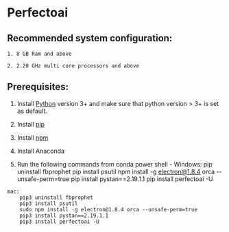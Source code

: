 # Perfectoai


## Recommended system configuration:
    
    1. 8 GB Ram and above
    
    2. 2.20 GHz multi core processors and above
    

## Prerequisites:
    
  1. Install [Python](https://www.python.org/downloads/) version 3+ and make sure that python version > 3+ is set as default.
    
  2. Install [pip](https://pip.pypa.io/en/stable/installing/)

  3. Install [npm](https://nodejs.org/en/)

  4. Install Anaconda
    
  4. Run the following commands from conda power shell - Windows:
        pip uninstall fbprophet
        pip install psutil
        npm install -g electron@1.8.4 orca --unsafe-perm=true
        pip install pystan==2.19.1.1
        pip install perfectoai -U
    
    mac:
        pip3 uninstall fbprophet
        pip3 install psutil
        sudo npm install -g electron@1.8.4 orca --unsafe-perm=true
        pip3 install pystan==2.19.1.1
        pip3 install perfectoai -U


  